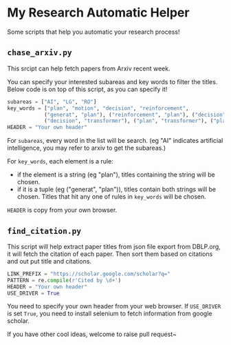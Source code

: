 # My Research Automatic Helper

Some scripts that help you automatic your research process!

## ``chase_arxiv.py``
This srcipt can help fetch papers from Arxiv recent week.

You can specify your interested subareas and key words to filter the titles.
Below code is on top of this script, as you can specify it!

```python
subareas = ["AI", "LG", "RO"]
key_words = ["plan", "motion", "decision", "reinforcement", 
            ("generat", "plan"), ("reinforcement", "plan"), ("decision", "gpt"), 
            ("decision", "transformer"), ("plan", "transformer"), ("plan", "diffusion")]
HEADER = "Your own header"
```

For ``subareas``, every word in the list will be search. (eg "AI" indicates artificial intelligence, you may refer to arxiv to get the subareas.)

For ``key_words``, each element is a rule:
-   if the element is a string (eg "plan"), titles containing the string will be chosen.
-   if it is a tuple (eg ("generat", "plan")), titles contain both strings will be chosen.
Titles that hit any one of rules in ``key_words`` will be chosen.

``HEADER`` is copy from your own browser.

## ``find_citation.py``
This script will help extract paper titles from json file export from DBLP.org, it will fetch the citation of each paper.
Then sort them based on citations and out put title and citations.

```python
LINK_PREFIX = "https://scholar.google.com/scholar?q="
PATTERN = re.compile(r'Cited by \d+')
HEADER = "Your own header"
USE_DRIVER = True
```
You need to specify your own header from your web browser.
If ``USE_DRIVER`` is set ``True``, you need to install selenium to fetch information from google scholar. 

If you have other cool ideas, welcome to raise pull request~